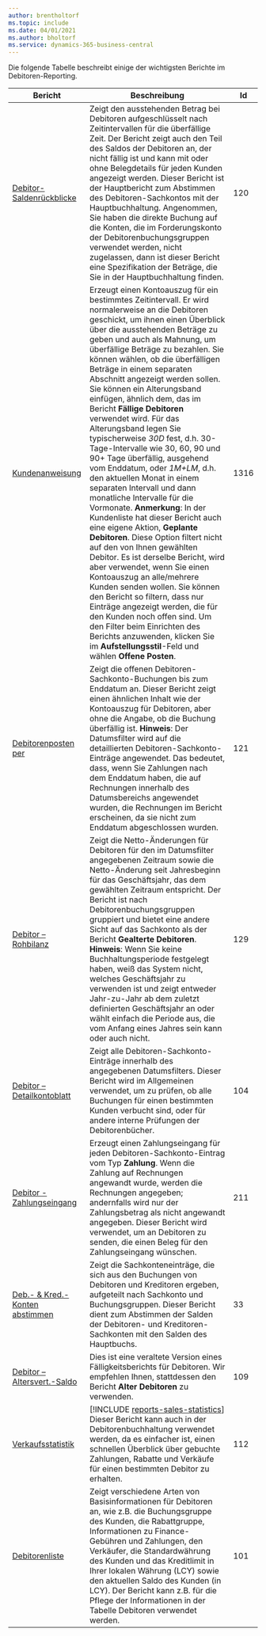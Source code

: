 ```yaml
---
author: brentholtorf
ms.topic: include
ms.date: 04/01/2021
ms.author: bholtorf
ms.service: dynamics-365-business-central
---
```


Die folgende Tabelle beschreibt einige der wichtigsten Berichte im Debitoren-Reporting.

| Bericht | Beschreibung | Id | 
|--|--|--|
| [Debitor-Saldenrückblicke](https://businesscentral.dynamics.com?report=120) | Zeigt den ausstehenden Betrag bei Debitoren aufgeschlüsselt nach Zeitintervallen für die überfällige Zeit. Der Bericht zeigt auch den Teil des Saldos der Debitoren an, der nicht fällig ist und kann mit oder ohne Belegdetails für jeden Kunden angezeigt werden. Dieser Bericht ist der Hauptbericht zum Abstimmen des Debitoren-Sachkontos mit der Hauptbuchhaltung. Angenommen, Sie haben die direkte Buchung auf die Konten, die im Forderungskonto der Debitorenbuchungsgruppen verwendet werden, nicht zugelassen, dann ist dieser Bericht eine Spezifikation der Beträge, die Sie in der Hauptbuchhaltung finden. | 120 |
| [Kundenanweisung](https://businesscentral.dynamics.com?report=1316) | Erzeugt einen Kontoauszug für ein bestimmtes Zeitintervall. Er wird normalerweise an die Debitoren geschickt, um ihnen einen Überblick über die ausstehenden Beträge zu geben und auch als Mahnung, um überfällige Beträge zu bezahlen. Sie können wählen, ob die überfälligen Beträge in einem separaten Abschnitt angezeigt werden sollen. Sie können ein Alterungsband einfügen, ähnlich dem, das im Bericht **Fällige Debitoren** verwendet wird. Für das Alterungsband legen Sie typischerweise *30D* fest, d.h. 30-Tage-Intervalle wie 30, 60, 90 und 90+ Tage überfällig, ausgehend vom Enddatum, oder *1M+LM*, d.h. den aktuellen Monat in einem separaten Intervall und dann monatliche Intervalle für die Vormonate. **Anmerkung**: In der Kundenliste hat dieser Bericht auch eine eigene Aktion, **Geplante Debitoren**. Diese Option filtert nicht auf den von Ihnen gewählten Debitor. Es ist derselbe Bericht, wird aber verwendet, wenn Sie einen Kontoauszug an alle/mehrere Kunden senden wollen. Sie können den Bericht so filtern, dass nur Einträge angezeigt werden, die für den Kunden noch offen sind. Um den Filter beim Einrichten des Berichts anzuwenden, klicken Sie im **Aufstellungsstil**-Feld und wählen **Offene Posten**. | 1316 |
| [Debitorenposten per](https://businesscentral.dynamics.com?report=121) | Zeigt die offenen Debitoren-Sachkonto-Buchungen bis zum Enddatum an. Dieser Bericht zeigt einen ähnlichen Inhalt wie der Kontoauszug für Debitoren, aber ohne die Angabe, ob die Buchung überfällig ist. **Hinweis**: Der Datumsfilter wird auf die detaillierten Debitoren-Sachkonto-Einträge angewendet. Das bedeutet, dass, wenn Sie Zahlungen nach dem Enddatum haben, die auf Rechnungen innerhalb des Datumsbereichs angewendet wurden, die Rechnungen im Bericht erscheinen, da sie nicht zum Enddatum abgeschlossen wurden. | 121 | 
| [Debitor – Rohbilanz](https://businesscentral.dynamics.com?report=129) | Zeigt die Netto-Änderungen für Debitoren für den im Datumsfilter angegebenen Zeitraum sowie die Netto-Änderung seit Jahresbeginn für das Geschäftsjahr, das dem gewählten Zeitraum entspricht. Der Bericht ist nach Debitorenbuchungsgruppen gruppiert und bietet eine andere Sicht auf das Sachkonto als der Bericht **Gealterte Debitoren**. **Hinweis**: Wenn Sie keine Buchhaltungsperiode festgelegt haben, weiß das System nicht, welches Geschäftsjahr zu verwenden ist und zeigt entweder Jahr-zu-Jahr ab dem zuletzt definierten Geschäftsjahr an oder wählt einfach die Periode aus, die vom Anfang eines Jahres sein kann oder auch nicht.| 129 |
| [Debitor – Detailkontoblatt](https://businesscentral.dynamics.com?report=104) | Zeigt alle Debitoren-Sachkonto-Einträge innerhalb des angegebenen Datumsfilters. Dieser Bericht wird im Allgemeinen verwendet, um zu prüfen, ob alle Buchungen für einen bestimmten Kunden verbucht sind, oder für andere interne Prüfungen der Debitorenbücher. | 104 |
| [Debitor - Zahlungseingang](https://businesscentral.dynamics.com?report=211) | Erzeugt einen Zahlungseingang für jeden Debitoren-Sachkonto-Eintrag vom Typ **Zahlung**. Wenn die Zahlung auf Rechnungen angewandt wurde, werden die Rechnungen angegeben; andernfalls wird nur der Zahlungsbetrag als nicht angewandt angegeben. Dieser Bericht wird verwendet, um an Debitoren zu senden, die einen Beleg für den Zahlungseingang wünschen.| 211 |
| [Deb.- &amp; Kred.-Konten abstimmen](https://businesscentral.dynamics.com?report=33) | Zeigt die Sachkonteneinträge, die sich aus den Buchungen von Debitoren und Kreditoren ergeben, aufgeteilt nach Sachkonto und Buchungsgruppen. Dieser Bericht dient zum Abstimmen der Salden der Debitoren- und Kreditoren-Sachkonten mit den Salden des Hauptbuchs. | 33 |
| [Debitor – Altersvert.-Saldo](https://businesscentral.dynamics.com?report=109)| Dies ist eine veraltete Version eines Fälligkeitsberichts für Debitoren. Wir empfehlen Ihnen, stattdessen den Bericht **Alter Debitoren** zu verwenden. | 109 |
| [Verkaufsstatistik](https://businesscentral.dynamics.com?report=112) | [!INCLUDE [reports-sales-statistics](reports-sales-statistics.md)]<br>Dieser Bericht kann auch in der Debitorenbuchhaltung verwendet werden, da es einfacher ist, einen schnellen Überblick über gebuchte Zahlungen, Rabatte und Verkäufe für einen bestimmten Debitor zu erhalten.| 112 |
| [Debitorenliste](https://businesscentral.dynamics.com?report=101) | Zeigt verschiedene Arten von Basisinformationen für Debitoren an, wie z.B. die Buchungsgruppe des Kunden, die Rabattgruppe, Informationen zu Finance-Gebühren und Zahlungen, den Verkäufer, die Standardwährung des Kunden und das Kreditlimit in Ihrer lokalen Währung (LCY) sowie den aktuellen Saldo des Kunden (in LCY). Der Bericht kann z.B. für die Pflege der Informationen in der Tabelle Debitoren verwendet werden.| 101 |